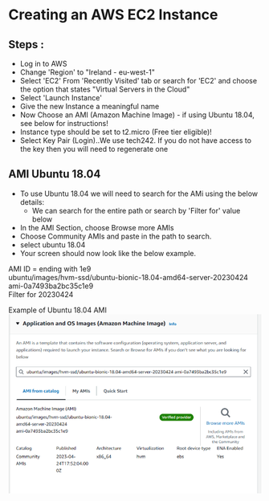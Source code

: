 # Creating an AWS EC2 Instance

## Steps :
- Log in to AWS 
- Change 'Region' to "Ireland - eu-west-1"
- Select 'EC2' From 'Recently Visited' tab or search for 'EC2' and choose the option that states "Virtual Servers in the Cloud"
- Select 'Launch Instance'
- Give the new Instance a meaningful name
- Now Choose an AMI (Amazon Machine Image) - if using Ubuntu 18.04, see below for instructions!
- Instance type should be set to t2.micro (Free tier eligible)!
- Select Key Pair (Login)..We use tech242. If you do not have access to the key then you will need to regenerate one








## AMI Ubuntu 18.04

- To use Ubuntu 18.04 we will need to search for the AMi using the below details:
   - We can search for the entire path or search by 'Filter for' value below
- In the AMI Section, choose Browse more AMIs
- Choose Community AMIs and paste in the path to search.
- select ubuntu 18.04
- Your screen should now look like the below example.


AMI ID = ending with 1e9 <br>
ubuntu/images/hvm-ssd/ubuntu-bionic-18.04-amd64-server-20230424 ami-0a7493ba2bc35c1e9<br>
Filter for 20230424<br>

Example of Ubuntu 18.04 AMI
![AMI Image](<../../../readme-images/Screenshot 2023-12-12 115522.png>)
